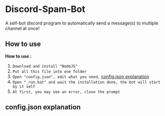 # Discord-Spam-Bot
A self-bot discord program to automatically send a message(s) to multiple channel at once!

## How to use
**How to use :**
1. `Download and install "NodeJS"`
2. `Put all this file into one folder`
3. `Open "config.json", edit what you need,` [config.json explanation](#config.json-explanation)
4. `Open "_run.bat" and wait the installation done, the bot will start by it self`
5. `At first, you may see an error, close the prompt`


## config.json explanation


